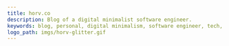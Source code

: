 ```yaml
---
title: horv.co
description: Blog of a digital minimalist software engineer.
keywords: blog, personal, digital minimalism, software engineer, tech, life
logo_path: imgs/horv-glitter.gif
---
```

